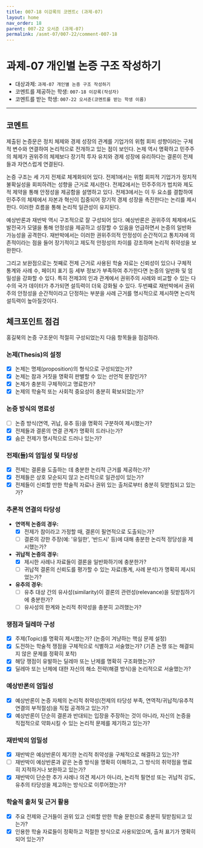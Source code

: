 ```yaml
---
title: 007-18 이강록의 코멘트c (과제-07) 
layout: home
nav_order: 18
parent: 007-22 오서준 (과제-07)
permalink: /asmt-07/007-22/comment-007-18
---
```


# 과제-07 개인별 논증 구조 작성하기

- 대상과제: `과제-07 개인별 논증 구조 작성하기`
- 코멘트를 제공하는 학생: `007-18 이강록(작성자)` 
- 코멘트를 받는 학생: `007-22 오서준(코멘트를 받는 학생 이름)` 

---

## 코멘트

제출된 논증문은 정치 체제와 경제 성장의 관계를 기업가의 위험 회피 성향이라는 구체적 변수와 연결하여 논리적으로 전개하고 있는 점이 보인다. 논제 역시 명확하고 민주주의 체제가 권위주의 체제보다 장기적 투자 유치와 경제 성장에 유리하다는 결론이 전제들과 자연스럽게 연결된다.

논증 구조는 세 가지 전제로 체계화되어 있다. 전제1에서는 위험 회피적 기업가가 정치적 불확실성을 회피하려는 성향을 근거로 제시한다. 전제2에서는 민주주의가 법치와 제도적 제약을 통해 안정성을 제공함을 설명하고 있다. 전제3에서는 이 두 요소를 결합하여 민주주의 체제에서 자본과 혁신이 집중되어 장기적 경제 성장을 촉진한다는 논리를 제시한다. 이러한 흐름을 통해 논리적 일관성이 유지된다.

예상반론과 재반박 역시 구조적으로 잘 구성되어 있다. 예상반론은 권위주의 체제에서도 발전국가 모델을 통해 안정성을 제공하고 성장할 수 있음을 언급하면서 논증의 일반화 가능성을 공격한다. 재반박에서는 이러한 권위주의적 안정성이 순간적이고 통치자에 의존적이라는 점을 들어 장기적이고 제도적 안정성의 차이를 강조하며 논리적 취약성을 보완한다.

그리고 보완점으로는 첫째로 전제 근거로 사용된 학술 자료는 신뢰성이 있으나 구체적 통계와 사례 수, 페이지 표기 등 세부 정보가 부족하여 추가한다면 논증의 일반화 및 엄밀성을 강화할 수 있다. 특히 전제3의 인과 관계에서 권위주의 사례와 비교할 수 있는 다수의 국가 데이터가 추가되면 설득력이 더욱 강화될 수 있다. 두번쨰로 재반박에서 권위주의 안정성을 순간적이라고 단정하는 부분을 사례 근거를 명시적으로 제시하면 논리적 설득력이 높아질것이다.

## 체크포인트 점검

홍길북의 논증 구조문이 적절히 구성되었는지 다음 항목들을 점검하라.

### **논제(Thesis)의 설정**
- [x] 논제는 명제(proposition)의 형식으로 구성되었는가?
- [x] 논제는 참과 거짓을 명확히 판별할 수 있는 선언적 문장인가?
- [x] 논제가 충분히 구체적이고 명료한가?
- [x] 논제의 학술적 또는 사회적 중요성이 충분히 확보되었는가?

### **논증 방식의 명료성**
- [ ] 논증 방식(연역, 귀납, 유추 등)을 명확히 구분하여 제시했는가?
- [x] 전제들과 결론의 연결 관계가 명확히 드러나는가?
- [x] 숨은 전제가 명시적으로 드러나 있는가?

### **전제(들)의 엄밀성 및 타당성**
- [x] 전제는 결론을 도출하는 데 충분한 논리적 근거를 제공하는가?
- [x] 전제들은 상호 모순되지 않고 논리적으로 일관성이 있는가?
- [x] 전제들이 신뢰할 만한 학술적 자료나 권위 있는 출처로부터 충분히 뒷받침되고 있는가?

### **추론적 연결의 타당성**
- **연역적 논증의 경우:**
  - [x] 전제가 참이라고 가정할 때, 결론이 필연적으로 도출되는가?
  - [ ] 결론의 강한 주장(예: '유일한', '반드시' 등)에 대해 충분한 논리적 정당성을 제시했는가?

- **귀납적 논증의 경우:**
  - [x] 제시한 사례나 자료들이 결론을 일반화하기에 충분한가?
  - [ ] 귀납적 결론의 신뢰도를 평가할 수 있는 자료(통계, 사례 분석)가 명확히 제시되었는가?

- **유추의 경우:**
  - [ ] 유추 대상 간의 유사성(similarity)이 결론의 관련성(relevance)을 뒷받침하기에 충분한가?
  - [ ] 유사성의 한계와 논리적 취약성을 충분히 고려했는가?

### **쟁점과 딜레마 구성**
- [x] 주제(Topic)를 명확히 제시했는가? (논증이 겨냥하는 핵심 문제 설정)
- [x] 도전하는 학술적 쟁점을 구체적으로 식별하고 서술했는가? (기존 논쟁 또는 해결되지 않은 문제를 정확히 포착)
- [x] 해당 쟁점이 유발하는 딜레마 또는 난제를 명확히 구조화했는가?
- [x] 딜레마 또는 난제에 대한 자신의 해소 전략(해결 방식)을 논리적으로 서술했는가?

### **예상반론의 엄밀성**
- [x] 예상반론이 논증 자체의 논리적 취약성(전제의 타당성 부족, 연역적/귀납적/유추적 연결의 부적절성)을 직접 공격하고 있는가?
- [x] 예상반론이 단순히 결론과 반대되는 입장을 주장하는 것이 아니라, 자신의 논증을 직접적으로 약화시킬 수 있는 논리적 문제를 제기하고 있는가?

### **재반박의 엄밀성**
- [x] 재반박은 예상반론이 제기한 논리적 취약성을 구체적으로 해결하고 있는가?
- [ ] 재반박이 예상반론과 같은 논증 방식을 명확히 이해하고, 그 방식의 취약점을 명료히 지적하거나 보완하고 있는가?
- [x] 재반박이 단순한 추가 사례나 의견 제시가 아니라, 논리적 필연성 또는 귀납적 강도, 유추의 타당성을 제고하는 방식으로 이루어졌는가?

### **학술적 출처 및 근거 활용**
- [x] 주요 전제와 근거들이 권위 있고 신뢰할 만한 학술 문헌으로 충분히 뒷받침되고 있는가?
- [x] 인용한 학술 자료들이 정확하고 적절한 방식으로 사용되었으며, 출처 표기가 명확히 되어 있는가?

